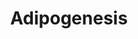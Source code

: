 ---
annotations:
- id: PW:0000650
  parent: signaling pathway
  type: Pathway Ontology
  value: signaling pathway pertinent to development
- id: CL:0002334
  parent: animal cell
  type: Cell Type Ontology
  value: preadipocyte
authors:
- M.Patti
- MaintBot
- Khanspers
- Nsalomonis
- MartijnVanIersel
- AlexanderPico
- AMTan
citedin:
- link: PMC8868589
  title: Comprehensive Statistical and Bioinformatics Analysis in the Deciphering
    of Putative Mechanisms by Which Lipid-Associated GWAS Loci Contribute to Coronary
    Artery Disease (2022)
- link: PMC8625276
  title: microRNA-27a-3p but Not -5p Is a Crucial Mediator of Human Adipogenesis (2021)
- link: PMC8421385
  title: Disrupting biological sensors of force promotes tissue regeneration in large
    organisms (2021)
- link: PMC8200404
  title: Assessing the Contribution of Relative Macrophage Frequencies to Subcutaneous
    Adipose Tissue (2021)
- link: PMC7518701
  title: The DNA methylome of inflammatory bowel disease (IBD) reflects intrinsic
    and extrinsic factors in intestinal mucosal cells (2020)
- link: PMC5085087
  title: Long Term Culture of the A549 Cancer Cell Line Promotes Multilamellar Body
    Formation and Differentiation towards an Alveolar Type II Pneumocyte Phenotype
    (2016)
- link: PMC3851237
  title: Circadian transcriptome analysis in human fibroblasts from Hunter syndrome
    and impact of iduronate-2-sulfatase treatment (2013)
description: The different classess of factors involved in adipogenesis are shown.
  Adipogenesis is the process by which fat cells differentiate from preadipocytes
  to adipocytes (fat cells). Adipose tissue, composed of white and brown adipose tissue,
  is composed of adipocytes. This pathway is primarily studied to understand factors
  that contribute to obesity and diabetes. Transcriptional and hormonal regulators
  of adipocyte formation are indicated.  Proteins on this pathway have targeted assays
  available via the [https://assays.cancer.gov/available_assays?wp_id=WP236 CPTAC
  Assay Portal]
last-edited: 2019-08-16
ndex: 4f31f54e-8b5f-11eb-9e72-0ac135e8bacf
organisms:
- Homo sapiens
redirect_from:
- /index.php/Pathway:WP236
- /instance/WP236
- /instance/WP236_rr105873
revision: r105873
schema-jsonld:
- '@context': https://schema.org/
  '@id': https://wikipathways.github.io/pathways/WP236.html
  '@type': Dataset
  creator:
    '@type': Organization
    name: WikiPathways
  description: The different classess of factors involved in adipogenesis are shown.
    Adipogenesis is the process by which fat cells differentiate from preadipocytes
    to adipocytes (fat cells). Adipose tissue, composed of white and brown adipose
    tissue, is composed of adipocytes. This pathway is primarily studied to understand
    factors that contribute to obesity and diabetes. Transcriptional and hormonal
    regulators of adipocyte formation are indicated.  Proteins on this pathway have
    targeted assays available via the [https://assays.cancer.gov/available_assays?wp_id=WP236
    CPTAC Assay Portal]
  keywords:
  - ADFP
  - ADIPOQ
  - ADPN
  - AGPAT2
  - AGT
  - AHR
  - ASIP
  - BMP1
  - BMP2
  - BMP3
  - BMP4
  - BSCL2
  - C10orf70
  - CDKN1A
  - CEBPA
  - CEBPB
  - CEBPD
  - CNTFR
  - CREB1
  - CTNNB1
  - CUGBP1
  - CYP26A1
  - CYP26B1
  - DDIT3
  - DF
  - DLK1
  - DVL1
  - E2F1
  - E2F4
  - EBF
  - EGR2
  - EPAS1
  - FAS
  - FOXC2
  - FOXO1A
  - FRZB
  - FZD1
  - GADD45A
  - GADD45B
  - GATA2
  - GATA3
  - GATA4
  - GDF10
  - GH1
  - GTF3A
  - HIF1A
  - HMGA1
  - ID3
  - IGF1
  - IL6
  - IL6ST
  - INS
  - IRS1
  - IRS2
  - IRS3P
  - IRS4
  - KLF15
  - KLF5
  - KLF6
  - KLF7
  - LEP
  - LIF
  - LIFR
  - LIPE
  - LMNA
  - LPIN1
  - LPIN2
  - LPIN3
  - LPL
  - MBNL1
  - MEF2A
  - MEF2B
  - MEF2C
  - MEF2D
  - MIF
  - MIXL1
  - NCOA1
  - NCOA2
  - NCOR1
  - NCOR2
  - NDN
  - NR1H3
  - NR2F1
  - NR3C1
  - NRIP1
  - OSM
  - PBEF1
  - PCK1
  - PCK2
  - PLIN
  - PPARA
  - PPARD
  - PPARG
  - PPARGC1A
  - PRLR
  - PTGIS
  - RARA
  - RB1
  - RBL1
  - RBL2
  - RETN
  - RORA
  - RXRA
  - RXRG
  - SCD
  - SERPINE1
  - SFRP4
  - SLC2A4
  - SMAD3
  - SOCS1
  - SOCS3
  - SP1
  - SPOCK
  - SREBF1
  - STAT1
  - STAT2
  - STAT3
  - STAT5A
  - STAT5B
  - STAT6
  - TCF1
  - TGFB1
  - TNF
  - TRIB3
  - TWIST1
  - UCP1
  - WNT1
  - WNT10B
  - WNT5B
  - WWTR1
  - ZMPSTE24
  license: CC0
  name: Adipogenesis
seo: CreativeWork
title: Adipogenesis
wpid: WP236
---